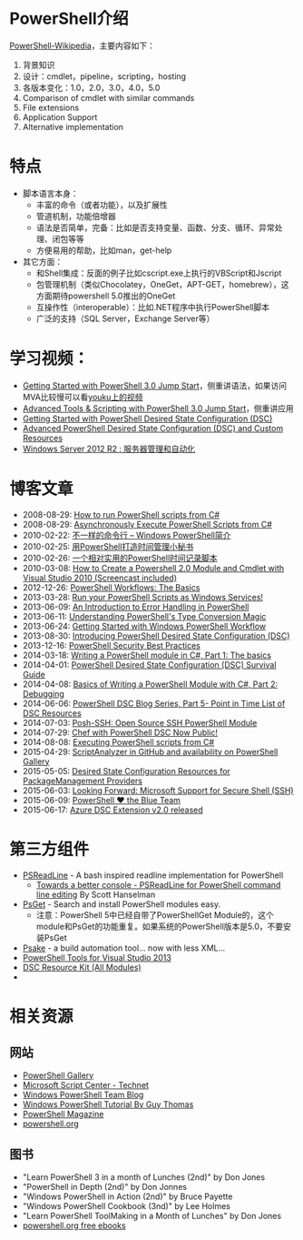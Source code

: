 

# PowerShell介绍

[PowerShell-Wikipedia](https://en.wiki2.org/wiki/Windows_PowerShell)，主要内容如下：

1. 背景知识
2. 设计：cmdlet，pipeline，scripting，hosting
3. 各版本变化：1.0，2.0，3.0，4.0，5.0
4. Comparison of cmdlet with similar commands
5. File extensions
6. Application Support
7. Alternative implementation

# 特点

- 脚本语言本身：
    - 丰富的命令（或者功能），以及扩展性
    - 管道机制，功能倍增器
    - 语法是否简单，完备：比如是否支持变量、函数、分支、循环、异常处理、闭包等等
    - 方便易用的帮助，比如man，get-help
- 其它方面：
    - 和Shell集成：反面的例子比如cscript.exe上执行的VBScript和Jscript
    - 包管理机制（类似Chocolatey，OneGet，APT-GET，homebrew），这方面期待powershell 5.0推出的OneGet
    - 互操作性（interoperable）：比如.NET程序中执行PowerShell脚本
    - 广泛的支持（SQL Server，Exchange Server等）

# 学习视频：

- [Getting Started with PowerShell 3.0 Jump Start](https://www.microsoftvirtualacademy.com/en-US/training-courses/getting-started-with-powershell-3-0-jump-start-8276)，侧重讲语法，如果访问MVA比较慢可以看[youku上的视频](http://www.youku.com/playlist_show/id_20773431.html?sf=10201)
- [Advanced Tools & Scripting with PowerShell 3.0 Jump Start](http://www.microsoftvirtualacademy.com/training-courses/advanced-tools-scripting-with-powershell-3-0-jump-start)，侧重讲应用
- [Getting Started with PowerShell Desired State Configuration (DSC)](http://www.microsoftvirtualacademy.com/training-courses/getting-started-with-powershell-desired-state-configuration-dsc-)
- [Advanced PowerShell Desired State Configuration (DSC) and Custom Resources](http://www.microsoftvirtualacademy.com/training-courses/advanced-powershell-desired-state-configuration-dsc-and-custom-resources)
- [Windows Server 2012 R2 : 服务器管理和自动化](http://www.microsoftvirtualacademy.com/training-courses/803)

# 博客文章

- 2008-08-29: [How to run PowerShell scripts from C#](http://www.codeproject.com/Articles/18229/How-to-run-PowerShell-scripts-from-C)
- 2008-08-29: [Asynchronously Execute PowerShell Scripts from C#](http://www.codeproject.com/Articles/18409/Asynchronously-Execute-PowerShell-Scripts-from-C)
- 2010-02-22: [不一样的命令行 – Windows PowerShell简介](http://www.cnblogs.com/grapeot/archive/2010/02/22/1670822.html)
- 2010-02-25: [用PowerShell打造时间管理小秘书](http://www.cnblogs.com/grapeot/archive/2010/02/25/1673473.html)
- 2010-02-26: [一个相对实用的PowerShell时间记录脚本](http://www.cnblogs.com/grapeot/archive/2010/02/26/1674246.html)
- 2010-03-08: [How to Create a Powershell 2.0 Module and Cmdlet with Visual Studio 2010 (Screencast included)](http://blogs.msdn.com/b/saveenr/archive/2010/03/08/how-to-create-a-powershell-2-0-module-and-cmdlet-with-visual-studio-2010-screencast-included.aspx)
- 2012-12-26: [PowerShell Workflows: The Basics](http://blogs.technet.com/b/heyscriptingguy/archive/2012/12/26/powershell-workflows-the-basics.aspx)
- 2013-03-28: [Run your PowerShell Scripts as Windows Services!](http://the.powershell.zone/run-your-powershell-scripts-as-windows-services/)
- 2013-06-09: [An Introduction to Error Handling in PowerShell](http://blogs.msdn.com/b/kebab/archive/2013/06/09/an-introduction-to-error-handling-in-powershell.aspx)
- 2013-06-11: [Understanding PowerShell's Type Conversion Magic](http://blogs.msdn.com/b/powershell/archive/2013/06/11/understanding-powershell-s-type-conversion-magic.aspx)
- 2013-06-24: [Getting Started with Windows PowerShell Workflow](https://technet.microsoft.com/en-us/library/jj134242.aspx)
- 2013-08-30: [Introducing PowerShell Desired State Configuration (DSC)](http://blogs.technet.com/b/privatecloud/archive/2013/08/30/introducing-powershell-desired-state-configuration-dsc.aspx)
- 2013-12-16: [PowerShell Security Best Practices](http://blogs.msdn.com/b/powershell/archive/2013/12/16/powershell-security-best-practices.aspx)
- 2014-03-18: [Writing a PowerShell module in C#, Part 1: The basics](http://www.powershellmagazine.com/2014/03/18/writing-a-powershell-module-in-c-part-1-the-basics/)
- 2014-04-01: [PowerShell Desired State Configuration (DSC) Survival Guide](http://social.technet.microsoft.com/wiki/contents/articles/23222.powershell-desired-state-configuration-dsc-survival-guide.aspx)
- 2014-04-08: [Basics of Writing a PowerShell Module with C#, Part 2: Debugging](http://www.powershellmagazine.com/2014/04/08/basics-of-writing-a-powershell-module-with-c-part-2-debugging/)
- 2014-06-06: [PowerShell DSC Blog Series, Part 5- Point in Time List of DSC Resources](http://blogs.technet.com/b/privatecloud/archive/2014/06/06/powershell-dsc-blog-series-part-5-point-in-time-list-of-dsc-resources.aspx)
- 2014-07-03: [Posh-SSH: Open Source SSH PowerShell Module](http://www.powershellmagazine.com/2014/07/03/posh-ssh-open-source-ssh-powershell-module/)
- 2014-07-29: [Chef with PowerShell DSC Now Public!](http://blogs.msdn.com/b/powershell/archive/2014/07/29/chef-with-powershell-dsc-now-public.aspx)
- 2014-08-08: [Executing PowerShell scripts from C#](http://blogs.msdn.com/b/kebab/archive/2014/04/28/executing-powershell-scripts-from-c.aspx)
- 2015-04-29: [ScriptAnalyzer in GitHub and availability on PowerShell Gallery](http://blogs.msdn.com/b/powershell/archive/2015/04/29/scriptanalyzer-in-github-and-availability-on-powershell-gallery.aspx)
- 2015-05-05: [Desired State Configuration Resources for PackageManagement Providers](http://blogs.msdn.com/b/powershell/archive/2015/05/05/desired-state-configuration-resources-for-packagemanagement-providers.aspx)
- 2015-06-03: [Looking Forward: Microsoft Support for Secure Shell (SSH)](http://blogs.msdn.com/b/powershell/archive/2015/06/03/looking-forward-microsoft-support-for-secure-shell-ssh.aspx)
- 2015-06-09: [PowerShell ♥ the Blue Team](http://blogs.msdn.com/b/powershell/archive/2015/06/09/powershell-the-blue-team.aspx)
- 2015-06-17: [Azure DSC Extension v2.0 released](http://blogs.msdn.com/b/powershell/archive/2015/06/17/azure-dsc-extension-v2-0-released.aspx)


# 第三方组件

- [PSReadLine](https://github.com/lzybkr/PSReadLine) - A bash inspired readline implementation for PowerShell
    - [Towards a better console - PSReadLine for PowerShell command line editing](http://www.hanselman.com/blog/TowardsABetterConsolePSReadLineForPowerShellCommandLineEditing.aspx) By Scott Hanselman
- [PsGet](http://psget.net/) - Search and install PowerShell modules easy.
    - 注意：PowerShell 5中已经自带了PowerShellGet Module的，这个module和PsGet的功能重复。如果系统的PowerShell版本是5.0，不要安装PsGet
- [Psake](https://github.com/psake/psake) - a build automation tool… now with less XML…
- [PowerShell Tools for Visual Studio 2013](https://visualstudiogallery.msdn.microsoft.com/c9eb3ba8-0c59-4944-9a62-6eee37294597)
- [DSC Resource Kit (All Modules)](https://gallery.technet.microsoft.com/scriptcenter/DSC-Resource-Kit-All-c449312d)
-

# 相关资源

## 网站

- [PowerShell Gallery](https://www.powershellgallery.com/)
- [Microsoft Script Center - Technet](https://technet.microsoft.com/en-us/scriptcenter/bb410849.aspx)
- [Windows PowerShell Team Blog](http://blogs.msdn.com/b/powershell/)
- [Windows PowerShell Tutorial By Guy Thomas](http://www.computerperformance.co.uk/powershell/index.htm)
- [PowerShell Magazine](http://www.powershellmagazine.com/)
- [powershell.org](http://powershell.org/wp/)

## 图书

- "Learn PowerShell 3 in a month of Lunches (2nd)" by Don Jones
- "PowerShell in Depth (2nd)" by Don Jonnes
- "Windows PowerShell in Action (2nd)" by Bruce Payette
- "Windows PowerShell Cookbook (3nd)" by Lee Holmes
- "Learn PowerShell ToolMaking in a Month of Lunches" by Don Jones
- [powershell.org free ebooks](http://powershell.org/wp/ebooks/)
